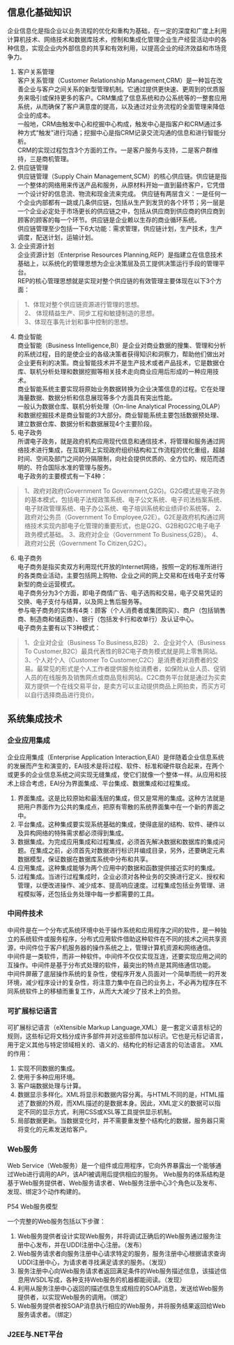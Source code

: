 ## 信息化基础知识
企业信息化是指企业以业务流程的优化和重构为基础，在一定的深度和广度上利用计算机技术、网络技术和数据库技术，控制和集成化管理企业生产经营活动中的各种信息，实现企业内外部信息的共享和有效利用，以提高企业的经济效益和市场竞争力。
1. 客户关系管理  
客户关系管理（Customer Relationship Management,CRM）是一种旨在改善企业与客户之间关系的新型管理机制。它通过提供更快速、更周到的优质服务来吸引或保持更多的客户。CRM集成了信息系统和办公系统等的一整套应用系统，从而确保了客户满意度的提高，以及通过对业务流程的全面管理来降低企业的成本。  
一般地，CRM由触发中心和挖掘中心构成，触发中心是指客户和CRM通过多种方式“触发”进行沟通；挖掘中心是指CRM记录交流沟通的信息和进行智能分析。  
CRM的实现过程包含3个方面的工作。一是客户服务与支持，二是客户群维持，三是商机管理。  
2. 供应链管理  
供应链管理（Supply Chain Management,SCM）的核心供应链。供应链是指一个整体的网络用来传送产品和服务，从原材料开始一直到最终客户，它凭借一个设计好的信息流、物流和现金流来完成。
供应链有两层含义：一是任何一个企业内部都有一跳或几条供应链，包括从生产到发货的各个环节；另一层是一个企业必定处于市场更长的供应链之中，包括从供应商到供应商的供应商到顾客的顾客的每一个环节。供应链是企业赖以生存的商业循环系统。  
供应链管理至少包括一下6大功能：需求管理，供应链计划，生产技术，生产调度，配送计划，运输计划。
3. 企业资源计划  
企业资源计划（Enterprise Resources Planning,REP）是指建立在信息技术基础上，以系统化的管理思想为企业决策层及员工提供决策运行手段的管理平台。  
REP的核心管理思想就是实现对整个供应链的有效管理主要体现在以下3个方面：  
> 1、体现对整个供应链资源进行管理的思想。  
> 2、 体现精益生产、同步工程和敏捷制造的思想。  
> 3、体现在事先计划和事中控制的思想。
4. 商业智能  
商业智能（Business Intelligence,BI）是企业对商业数据的搜集、管理和分析的系统过程，目的是使企业的各级决策者获得知识和洞察力，帮助他们做出对企业更有利的决策。商业智能技术并不是生产技术或者产品技术，它是数据仓库、联机分析处理和数据挖掘等相关技术走向商业应用后形成的一种应用技术。  
商业智能系统主要实现将原始业务数据转换为企业决策信息的过程。它在处理海量数据、数据分析和信息展现等多个方面具有突出性能。  
一般认为数据仓库、联机分析处理（On-line Analytical Processing,OLAP）和数据挖掘技术是商业智能的3大部分。商业智能系统主要包括数据预处理、建立数据仓库、数据分析和数据展现4个主要阶段。
5. 电子政务  
所谓电子政务，就是政府机构应用现代信息和通信技术，将管理和服务通过网络技术进行集成，在互联网上实现政府组织结构和工作流程的优化重组，超越时间、空间及部门之间的分隔限制，向社会提供优质的、全方位的、规范而透明的、符合国际水准的管理与服务。  
电子政务的主要模式有一下4种：
> 1、政府对政府(Government To Government,G2G)。G2G模式是电子政务的基本模式，包括电子法规政策系统、电子公文系统、电子司法档案系统、电子财政管理系统、电子办公系统、电子培训系统和业绩评价系统等。
> 2、政府对公务员（Government To Employee,G2E）。G2E是政府机构通过网络技术实现内部电子化管理的重要形式，也是G2G、G2B和G2C电子电子政务模式基础。
> 3、政府对企业（Government To Business,G2B）。
> 4、政府对公民（Government To Citizen,G2C）。

6. 电子商务  
电子商务是指买卖双方利用现代开放的Internet网络，按照一定的标准所进行的各类商业活动，主要包括网上购物、企业之间的网上交易和在线电子支付等新型的商业运营模式。  
电子商务分为3个方面，即电子商情广告、电子选购和交易，电子交易凭证的交换、电子支付与结算，以及网上售后服务等。  
参与电子商务的实体有4类：顾客（个人消费者或集团购买）、商户（包括销售商、制造商和储运商）、银行（包括发卡行和收单行）及认证中心。  
电子商务主要有以下3种模式：
> 1、企业对企业（Business To Business,B2B）
> 2、企业对个人（Business To Customer,B2C）最具代表性的B2C电子商务模式就是网上零售网站。
> 3、个人对个人（Customer To Customer,C2C）是消费者对消费者的交易。最常见的形式是个人工作者提供服务给消费者，如保险从业人员、促销人员的在线服务及销售网点或商品竞标网站。C2C商务平台就是通过为买卖双方提供一个在线交易平台，是卖方可以主动提供商品上网拍卖，而买方可以自行选择商品进行竞价。

## 系统集成技术
### 企业应用集成
企业应用集成（Enterprise Application Interaction,EAI）是伴随着企业信息系统的发展而产生和演变的，EAI技术是将过程、软件、标准和硬件联合起来，在两个或更多的企业信息系统之间实现无缝集成，使它们就像一个整体一样。从应用和技术上综合考虑，EAI分为界面集成、平台集成、数据集成和过程集成。
1. 界面集成。这是比较原始和最浅层的集成，但又是常用的集成。这种方法就是把用户界面作为公共的集成点，把原有零散的系统界面集中在一个新的界面之中。
2. 平台集成。这种集成要实现系统基础的集成，使得底层的结构、软件、硬件以及异构网络的特殊需求都必须得到集成。
3. 数据集成。为完成应用集成和过程集成，必须首先解决数据和数据库的集成问题。在集成之前，必须首先对数据进行标识并编成目录，另外，还要确定元素数据模型，保证数据在数据库系统中分布和共享。
4. 应用集成。这种集成能够为两个应用中的数据和函数提供接近实时的集成。
5. 过程集成。当进行过程集成时，企业必须对各种业务的交换进行定义、授权和管理，以便改进操作、减少成本、提高响应速度。过程集成包括业务管理、进程模拟等，还包括业务处理中每一步都需要的工具。

### 中间件技术
中间件是在一个分布式系统环境中处于操作系统和应用程序之间的软件，是一种独立的系统软件或服务程序，分布式应用软件借助这种软件在不同的技术之间共享资源，中间件位于客户机服务器的操作系统之上，管理计算机资源和网络通信。  
中间件是一类软件，而非一种软件。中间件不仅仅实现互连，还要实现应用之间的互操作。中间件是基于分布式处理的软件，最突出的特点是其网络通信功能。  
中间件屏蔽了底层操作系统的复杂性，使程序开发人员面对一个简单而统一的开发环境，减少程序设计的复杂性，将注意力集中在自己的业务上，不必再为程序在不同系统软件上的移植而重复工作，从而大大减少了技术上的负担。

### 可扩展标记语言
可扩展标记语言（eXtensible Markup Language,XML）是一套定义语言标记的规则，这些标记将文档分成许多部件并对这些部件加以标识。它也是元标记语言，用于定义其他与特定领域相关的、语义的、结构化的标记语言的句法语言。
XML的作用：
1. 实现不同数据的集成。
2. 使用于多种应用环境。
3. 客户端数据处理与计算。
4. 数据显示多样化。XML将显示和数据内容分离。与HTML不同的是，HTML描述了数据的外观，而XML描述的是数据本身。因此，XML定义的数据可以指定不同的显示方式，利用CSS或XSL等工具提供显示机制。
5. 局部数据更新。当数据变化时，并不需要重发整个结构化的数据，服务器只需将变化的元素发送给客户。

### Web服务
Web Service（Web服务）是一个组件或应用程序，它向外界暴露出一个能够通过Web进行调用的API，该API被调用后提供相应的服务。
Web服务的体系结构是基于Web服务提供者、Web服务请求者、Web服务注册中心3个角色以及发布、发现、绑定3个动作构建的。

P54 Web服务模型

一个完整的Web服务包括以下步骤：
1. Web服务提供者设计实现Web服务，并将调试正确后的Web服务通过服务注册中心发布，并在UDDI注册中心注册。（发布）
2. Web服务请求者向服务注册中心请求特定的服务，服务注册中心根据请求查询UDDI注册中心，为请求者寻找满足请求的服务。（发现）
3. 服务注册中心向Web服务请求者返回满足条件的Web服务描述信息，该描述信息用WSDL写成，各种支持Web服务的机器都能阅读。（发现）
4. 利用从服务注册中心返回的描述信息生成相应的SOAP消息，发送给Web服务提供者，以实现Web服务的调用。（绑定）
5. Web服务提供者按SOAP消息执行相应的Web服务，并将服务结果返回给Web服务请求者。（绑定）

### J2EE与.NET平台

